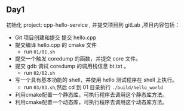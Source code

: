 ## Day1

初始化 project: cpp-hello-service , 并提交项目到 gitLab ,项目内容包括：

- Git 项目创建和提交 提交 hello.cpp
- 提交编译 hello.cpp 的 cmake 文件
    - run `01/01.sh`
- 提交一个触发 coredump 的函数，并提交 core 文件。
- 提交 gdb 调试 coredump 的调用栈信息 bt.txt 。
    - run `02/02.sh`
- 写一个具有基本功能的 shell，并使用 hello 测试程序在 shell 上执行。
    - run `03/03.sh`,然后 cd 到 01 目录执行 `./build/hello_world`
- 利用cmake配置一个静态库，可执行程序去调用这个静态库方法。
- 利用cmake配置一个动态库，可执行程序去调用这个动态库方法。